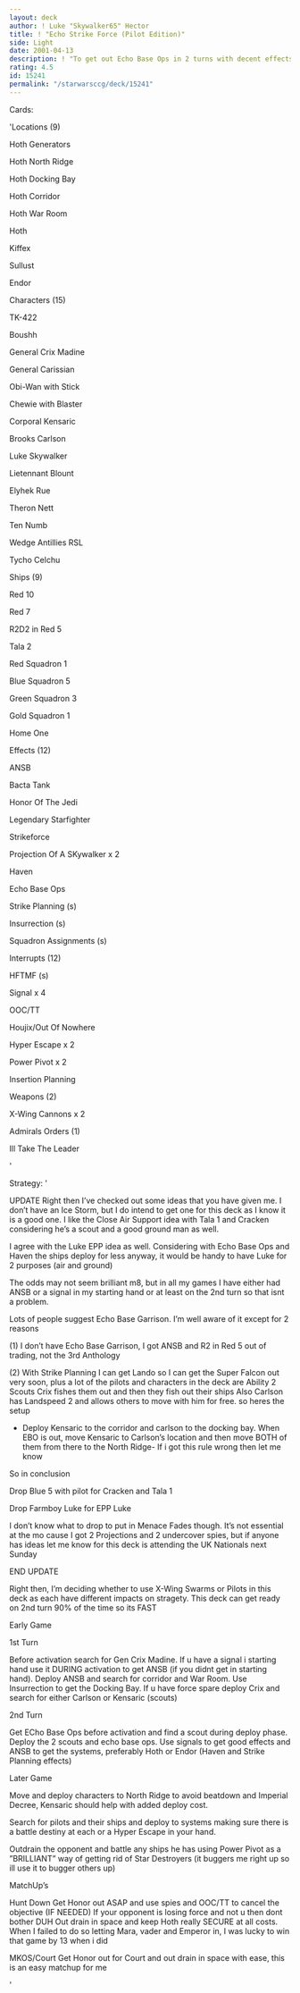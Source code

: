 ```yaml
---
layout: deck
author: ! Luke "Skywalker65" Hector
title: ! "Echo Strike Force (Pilot Edition)"
side: Light
date: 2001-04-13
description: ! "To get out Echo Base Ops in 2 turns with decent effects I have chosen a new approach to Echo Base decks. See what u think"
rating: 4.5
id: 15241
permalink: "/starwarsccg/deck/15241"
---
```

Cards: 

'Locations (9)

Hoth Generators

Hoth North Ridge

Hoth Docking Bay

Hoth Corridor

Hoth War Room

Hoth

Kiffex

Sullust

Endor



Characters (15)

TK-422

Boushh

General Crix Madine

General Carissian

Obi-Wan with Stick

Chewie with Blaster

Corporal Kensaric

Brooks Carlson

Luke Skywalker

Lietennant Blount

Elyhek Rue

Theron Nett

Ten Numb

Wedge Antillies RSL

Tycho Celchu


Ships (9)

Red 10

Red 7

R2D2 in Red 5

Tala 2

Red Squadron 1

Blue Squadron 5

Green Squadron 3

Gold Squadron 1

Home One


Effects (12)

ANSB

Bacta Tank

Honor Of The Jedi

Legendary Starfighter

Strikeforce

Projection Of A SKywalker x 2

Haven

Echo Base Ops

Strike Planning (s)

Insurrection (s)

Squadron Assignments (s)


Interrupts (12)

HFTMF (s)

Signal x 4

OOC/TT

Houjix/Out Of Nowhere

Hyper Escape x 2

Power Pivot x 2

Insertion Planning


Weapons (2)

X-Wing Cannons x 2


Admirals Orders (1)

Ill Take The Leader


'

Strategy: '

UPDATE Right then I’ve checked out some ideas that you have given me. I don’t have an Ice Storm, but I do intend to get one for this deck as I know it is a good one. I like the Close Air Support idea with Tala 1 and Cracken considering he’s a scout and a good ground man as well.

I agree with the Luke EPP idea as well. Considering with Echo Base Ops and Haven the ships deploy for less anyway, it would be handy to have Luke for 2 purposes (air and ground)

The odds may not seem brilliant m8, but in all my games I have either had ANSB or a signal in my starting hand or at least on the 2nd turn so that isnt a problem.

Lots of people suggest Echo Base Garrison. I’m well aware of it except for 2 reasons

(1) I don’t have Echo Base Garrison, I got ANSB and R2 in Red 5 out of trading, not the 3rd Anthology

(2) With Strike Planning I can get Lando so I can get the Super Falcon out very soon, plus a lot of the pilots and characters in the deck are Ability 2 Scouts Crix fishes them out and then they fish out their ships Also Carlson has Landspeed 2 and allows others to move with him for free. so heres the setup

- Deploy Kensaric to the corridor and carlson to the docking bay. When EBO is out, move Kensaric to Carlson’s location and then move BOTH of them from there to the North Ridge- If i got this rule wrong then let me know


So in conclusion


Drop Blue 5 with pilot for Cracken and Tala 1

Drop Farmboy Luke for EPP Luke


I don’t know what to drop to put in Menace Fades though. It’s not essential at the mo cause I got 2 Projections and 2 undercover spies, but if anyone has ideas let me know for this deck is attending the UK Nationals next Sunday

END UPDATE


Right then, I’m deciding whether to use X-Wing Swarms or Pilots in this deck as each have different impacts on stragety. This deck can get ready on 2nd turn 90% of the time so its FAST


Early Game

1st Turn

Before activation search for Gen Crix Madine. If u have a signal i starting hand use it DURING activation to get ANSB (if you didnt get in starting hand). Deploy ANSB and search for corridor and War Room. Use Insurrection to get the Docking Bay. If u have force spare deploy Crix and search for either Carlson or Kensaric (scouts)


2nd Turn

Get ECho Base Ops before activation and find a scout during deploy phase. Deploy the 2 scouts and echo base ops. Use signals to get good effects and ANSB to get the systems, preferably Hoth or Endor (Haven and Strike Planning effects)


Later Game

Move and deploy characters to North Ridge to avoid beatdown and Imperial Decree, Kensaric should help with added deploy cost.

Search for pilots and their ships and deploy to systems making sure there is a battle destiny at each or a Hyper Escape in your hand.

Outdrain the opponent and battle any ships he has using Power Pivot as a ”BRILLIANT” way of getting rid of Star Destroyers (it buggers me right up so ill use it to bugger others up)


MatchUp’s

Hunt Down Get Honor out ASAP and use spies and OOC/TT to cancel the objective (IF NEEDED) If your opponent is losing force and not u then dont bother DUH Out drain in space and keep Hoth really SECURE at all costs. When I failed to do so letting Mara, vader and Emperor in, I was lucky to win that game by 13 when i did


MKOS/Court Get Honor out for Court and out drain in space with ease, this is an easy matchup for me








'
